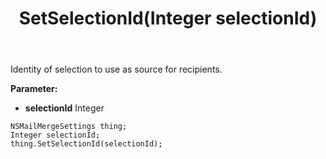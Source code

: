 ﻿---
uid: crmscript_ref_NSMailMergeSettings_SetSelectionId
title: SetSelectionId(Integer selectionId)
intellisense: NSMailMergeSettings.SetSelectionId
keywords: NSMailMergeSettings, GetSelectionId
so.topic: reference
---

Identity of selection to use as source for recipients.

**Parameter:** 
 - **selectionId** Integer

```crmscript
NSMailMergeSettings thing;
Integer selectionId;
thing.SetSelectionId(selectionId);
```

